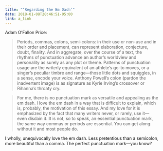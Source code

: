 ```yaml
---
title: "‘Regarding the Em Dash’"
date: 2018-01-08T20:46:51-05:00
link: a_link
---
```


Adam O’Fallon Price: 

> Periods, commas, colons, semi-colons: in their use or non-use and in their order and placement, can represent elaboration, conjecture, doubt, finality. And in aggregate, over the course of a text, the rhythms of punctuation advance an author’s worldview and personality as surely as any plot or theme. Patterns of punctuation usage are the writerly equivalent of an athlete’s go-to moves, or a singer’s peculiar timbre and range—those little dots and squiggles, in a sense, encode your voice. Anthony Powell’s colon (pardon the inadvertent image) is as signature as Kyrie Irving’s crossover or Rihanna’s throaty cry.

> For me, there is no punctuation mark as versatile and appealing as the em dash. I love the em dash in a way that is difficult to explain, which is, probably, the motivation of this essay. And my love for it is emphasized by the fact that many writers never, or rarely, use it—even disdain it. It is not, so to speak, an essential punctuation mark, the same way commas or periods are essential. You can get along without it and most people do. 

I wholly, unequivocally love the em dash. Less pretentious than a semicolon, more beautiful than a comma. The perfect punctuation mark—you know?